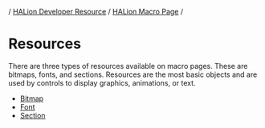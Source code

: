 / [HALion Developer Resource](../../HALion-Developer-Resource.md) / [HALion Macro Page](./HALion-Macro-Page.md) /

# Resources

There are three types of resources available on macro pages. These are bitmaps, fonts, and sections. Resources are the most basic objects and are used by controls to display graphics, animations, or text.

* [Bitmap](./Bitmap.md)
* [Font](./Font.md)
* [Section](./Section.md)
